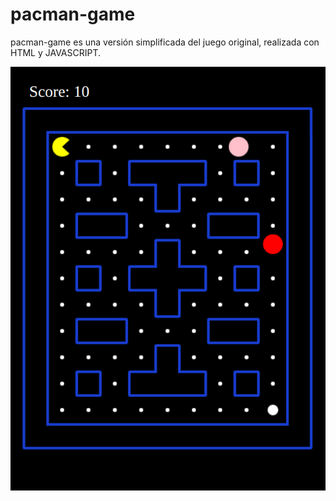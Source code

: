 # pacman-game

pacman-game es una versión simplificada del juego original, realizada con HTML y JAVASCRIPT.

![pacman-game](https://github.com/nataliamachella/pacman-game/blob/master/pacman/img/pacman-game.png)

